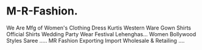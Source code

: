 # M-R-Fashion.
We Are Mfg of Women's Clothing Dress Kurtis Western Ware Gown Shirts Official Shirts Wedding Party Wear Festival Lehenghas... Women Bollywood Styles Saree ..... MR Fashion Exporting Import Wholesale &amp; Retailing ....
